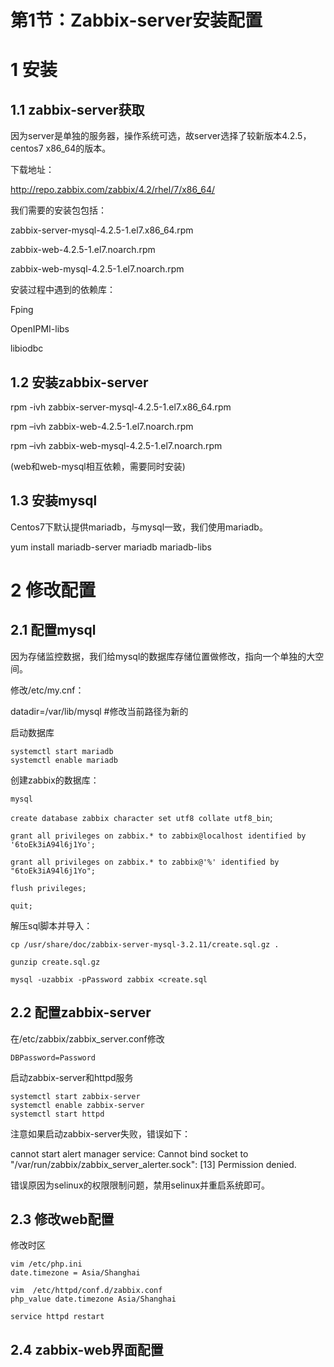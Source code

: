 # 第1节：Zabbix-server安装配置

#  1  安装

##   1.1  zabbix-server获取

因为server是单独的服务器，操作系统可选，故server选择了较新版本4.2.5，centos7 x86_64的版本。

下载地址：

http://repo.zabbix.com/zabbix/4.2/rhel/7/x86_64/ 

我们需要的安装包包括：

zabbix-server-mysql-4.2.5-1.el7.x86_64.rpm

zabbix-web-4.2.5-1.el7.noarch.rpm

zabbix-web-mysql-4.2.5-1.el7.noarch.rpm 

安装过程中遇到的依赖库：

Fping

OpenIPMI-libs

libiodbc

##  1.2  安装zabbix-server

rpm -ivh zabbix-server-mysql-4.2.5-1.el7.x86_64.rpm

rpm –ivh zabbix-web-4.2.5-1.el7.noarch.rpm

rpm –ivh zabbix-web-mysql-4.2.5-1.el7.noarch.rpm

(web和web-mysql相互依赖，需要同时安装)

##  1.3  安装mysql

Centos7下默认提供mariadb，与mysql一致，我们使用mariadb。

yum install mariadb-server mariadb mariadb-libs

#  2  修改配置

##  2.1  配置mysql

因为存储监控数据，我们给mysql的数据库存储位置做修改，指向一个单独的大空间。

修改/etc/my.cnf：

datadir=/var/lib/mysql #修改当前路径为新的 

启动数据库

```
systemctl start mariadb
systemctl enable mariadb
```

 创建zabbix的数据库：

```
mysql
```

`create database zabbix character set utf8 collate utf8_bin`;

`grant all privileges on zabbix.* to zabbix@localhost identified by '6toEk3iA94l6j1Yo';`

`grant all privileges on zabbix.* to zabbix@'%' identified by "6toEk3iA94l6j1Yo";`

`flush privileges;`

`quit;`

 解压sql脚本并导入：

`cp /usr/share/doc/zabbix-server-mysql-3.2.11/create.sql.gz .`

```
gunzip create.sql.gz
```

`mysql -uzabbix -pPassword zabbix <create.sql`

##  2.2  配置zabbix-server

在/etc/zabbix/zabbix_server.conf修改

`DBPassword=Password`

启动zabbix-server和httpd服务

```
systemctl start zabbix-server
systemctl enable zabbix-server
systemctl start httpd
```

注意如果启动zabbix-server失败，错误如下：

cannot start alert manager service: Cannot bind socket to "/var/run/zabbix/zabbix_server_alerter.sock": [13] Permission denied.

错误原因为selinux的权限限制问题，禁用selinux并重启系统即可。

##  2.3  修改web配置

修改时区

```
vim /etc/php.ini
date.timezone = Asia/Shanghai
 
vim  /etc/httpd/conf.d/zabbix.conf
php_value date.timezone Asia/Shanghai 
```

`service httpd restart`

##  2.4  zabbix-web界面配置

